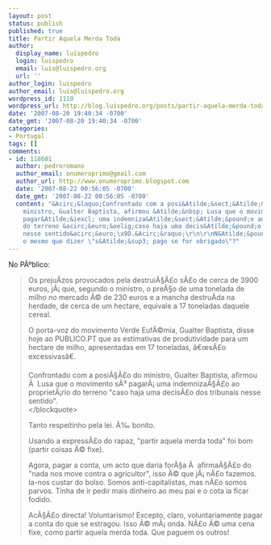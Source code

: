 ```yaml
---
layout: post
status: publish
published: true
title: Partir Aquela Merda Toda
author:
  display_name: luispedro
  login: luispedro
  email: luis@luispedro.org
  url: ''
author_login: luispedro
author_email: luis@luispedro.org
wordpress_id: 1110
wordpress_url: http://blog.luispedro.org/posts/partir-aquela-merda-toda
date: '2007-08-20 19:40:34 -0700'
date_gmt: '2007-08-20 19:40:34 -0700'
categories:
- Portugal
tags: []
comments:
- id: 118601
  author: pedroromano
  author_email: onumeroprimo@gmail.com
  author_url: http://www.onumeroprimo.blogspot.com
  date: '2007-08-22 00:56:05 -0700'
  date_gmt: '2007-08-22 00:56:05 -0700'
  content: "&Acirc;&laquo;Confrontado com a posi&Atilde;&sect;&Atilde;&pound;o do
    ministro, Gualter Baptista, afirmou &Atilde;&nbsp; Lusa que o movimento s&Atilde;&sup3;
    pagar&Atilde;&iexcl; uma indemniza&Atilde;&sect;&Atilde;&pound;o ao propriet&Atilde;&iexcl;rio
    do terreno &acirc;&euro;&oelig;caso haja uma decis&Atilde;&pound;o dos tribunais
    nesse sentido&acirc;&euro;\x9D.&Acirc;&raquo;\r\n\r\nN&Atilde;&pound;o &Atilde;&copy;
    o mesmo que dizer \"s&Atilde;&sup3; pago se for obrigado\"?"
---
```

<p>No P&Atilde;&ordm;blico:</p>
<blockquote><p>Os preju&Atilde;&shy;zos provocados pela destrui&Atilde;&sect;&Atilde;&pound;o s&Atilde;&pound;o de cerca de 3900 euros, j&Atilde;&iexcl; que, segundo o ministro, o pre&Atilde;&sect;o de uma tonelada de milho no mercado &Atilde;&copy; de 230 euros e a mancha destru&Atilde;&shy;da na herdade, de cerca de um hectare, equivale a 17 toneladas daquele cereal. </p>
<p>O porta-voz do movimento Verde Euf&Atilde;&copy;mia, Gualter Baptista, disse hoje ao PUBLICO.PT que as estimativas de produtividade para um hectare de milho, apresentadas em 17 toneladas, &acirc;&euro;&oelig;s&Atilde;&pound;o excessivas&acirc;&euro;. </p>
<p>Confrontado com a posi&Atilde;&sect;&Atilde;&pound;o do ministro, Gualter Baptista, afirmou &Atilde;&nbsp; Lusa que o movimento s&Atilde;&sup3; pagar&Atilde;&iexcl; uma indemniza&Atilde;&sect;&Atilde;&pound;o ao propriet&Atilde;&iexcl;rio do terreno "caso haja uma decis&Atilde;&pound;o dos tribunais nesse sentido".<br />
<&#47;blockquote></p>
<p>Tanto respeitinho pela lei. &Atilde;&permil; bonito.</p>
<p>Usando a express&Atilde;&pound;o do rapaz, "partir aquela merda toda" foi bom (partir coisas &Atilde;&copy; fixe).</p>
<p>Agora, pagar a conta, um acto que daria for&Atilde;&sect;a &Atilde;&nbsp; afirma&Atilde;&sect;&Atilde;&pound;o do "nada nos move contra o agricultor", isso &Atilde;&copy; que j&Atilde;&iexcl; n&Atilde;&pound;o fazemos. Ia-nos custar do bolso. Somos anti-capitalistas, mas n&Atilde;&pound;o somos parvos. Tinha de ir pedir mais dinheiro ao meu pai e o cota ia ficar fodido.</p>
<p>Ac&Atilde;&sect;&Atilde;&pound;o directa! Voluntarismo! Excepto, claro, voluntariamente pagar a conta do que se estragou. Isso &Atilde;&copy; m&Atilde;&iexcl; onda. N&Atilde;&pound;o &Atilde;&copy; uma cena fixe, como partir aquela merda toda. Que paguem os outros!</p>
